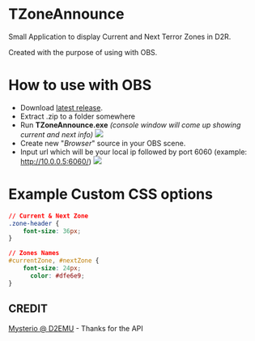 # TZoneAnnounce
Small Application to display Current and Next Terror Zones in D2R.

Created with the purpose of using with OBS.

# How to use with OBS
- Download [latest release](https://github.com/juddisjudd/TZoneAnnounce/releases/download/1.0/TZoneAnnounce-1.0.zip).
- Extract .zip to a folder somewhere
- Run **TZoneAnnounce.exe** *(console window will come up showing current and next info)*
![](https://i.imgur.com/1KxPSv4.png)
- Create new "*Browser*" source in your OBS scene.
- Input url which will be your local ip followed by port 6060 (example: http://10.0.0.5:6060/)
![](https://i.imgur.com/vPmC9XK.png)

# Example Custom CSS options
```css
// Current & Next Zone
.zone-header {
    font-size: 36px;
}

// Zones Names
#currentZone, #nextZone {
    font-size: 24px;
	  color: #dfe6e9;
}
```

## CREDIT
[Mysterio @ D2EMU](https://www.d2emu.com/) - Thanks for the API
